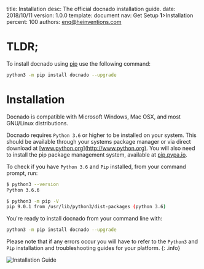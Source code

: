 title:      Installation
desc:       The official docnado installation guide.
date:       2018/10/11
version:    1.0.0
template:   document
nav:        Get Setup __1__>Installation
percent:    100
authors:    enq@heinventions.com


# TLDR;

To install docnado using [pip](https://pip.pypa.io) use the following command:

```bash
python3 -m pip install docnado --upgrade
```

# Installation

Docnado is compatible with Microsoft Windows, Mac OSX, and most GNU/Linux distributions.

Docnado requires `Python 3.6` or higher to be installed on your system. This should be available through your systems package manager or via direct download at [www.python.org](http://www.python.org). You will also need to install the pip package management system, available at [pip.pypa.io](https://pip.pypa.io).

To check if you have `Python 3.6` and `Pip` installed, from your command prompt, run:

```bash
$ python3 --version
Python 3.6.6

$ python3 -m pip -V
pip 9.0.1 from /usr/lib/python3/dist-packages (python 3.6)
```

You're ready to install docnado from your command line with:

```bash
python3 -m pip install docnado --upgrade
```

Please note that if any errors occur you will have to refer to the `Python3` and `Pip` installation and troubleshooting guides for your platform.
{: .info}

![Installation Guide](https://youtu.be/UQkIgTbbado)
